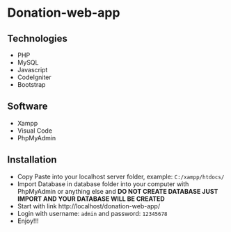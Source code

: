 # Donation-web-app

## Technologies
- PHP
- MySQL
- Javascript
- CodeIgniter
- Bootstrap

## Software
- Xampp
- Visual Code
- PhpMyAdmin

## Installation
* Copy Paste into your localhost server folder, example: ```C:/xampp/htdocs/```
* Import Database in database folder into your computer with PhpMyAdmin or anything else and **DO NOT CREATE DATABASE JUST IMPORT AND YOUR DATABASE WILL BE CREATED**
* Start with link http://localhost/donation-web-app/
* Login with username: ```admin``` and password: ```12345678```
* Enjoy!!!
